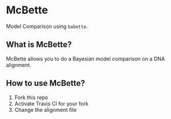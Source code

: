 # McBette

Model Comparison using `babette`.

## What is McBette?

McBette allows you to do a Bayesian model comparison on a DNA alignment.

## How to use McBette?

  1. Fork this repo
  2. Activate Travis CI for your fork
  3. Change the alignment file

